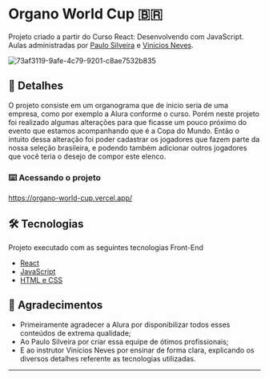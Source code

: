 # Organo World Cup 🇧🇷

Projeto criado a partir do Curso React: Desenvolvendo com JavaScript. Aulas administradas por [Paulo Silveira](https://github.com/peas) e [Vinicios Neves](https://twitter.com/viniciosneves).

![73af3119-9afe-4c79-9201-c8ae7532b835](https://user-images.githubusercontent.com/106037010/206019749-ecf7897e-502b-4cf9-8ce6-a82abba291b3.gif#vitrinedev)

## 🚀 Detalhes

O projeto consiste em um organograma que de inicio seria de uma empresa, como por exemplo a Alura conforme o curso. Porém neste projeto foi realizado algumas alterações para que ficasse um pouco próximo do evento que estamos acompanhando que é a Copa do Mundo. Então o intuito dessa alteração foi poder cadastrar os jogadores que fazem parte da nossa seleção brasileira, e podendo também adicionar outros jogadores que você teria o desejo de compor este elenco.

### ⌨️ Acessando o projeto

https://organo-world-cup.vercel.app/

## 🛠️ Tecnologias

Projeto executado com as seguintes tecnologias Front-End

* [React](https://cursos.alura.com.br/course/react-desenvolvendo-javascript)
* [JavaScript](https://cursos.alura.com.br/formacao-javascript-front-end)
* [HTML e CSS](https://cursos.alura.com.br/formacao-html-e-css)

## 🎁 Agradecimentos

* Primeiramente agradecer a Alura por disponibilizar todos esses conteúdos de extrema qualidade;
* Ao Paulo Silveira por criar essa equipe de ótimos profissionais;
* E ao instrutor Vinícios Neves por ensinar de forma clara, explicando os diversos detalhes referente as tecnologias utilizadas.

---
